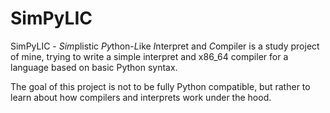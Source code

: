 # SimPyLIC

SimPyLIC - *Sim*plistic *Py*thon-*L*ike *I*nterpret and *C*ompiler is a
study project of mine, trying to write a simple interpret and x86_64
compiler for a language based on basic Python syntax.

The goal of this project is not to be fully Python compatible, but
rather to learn about how compilers and interprets work under the hood.


